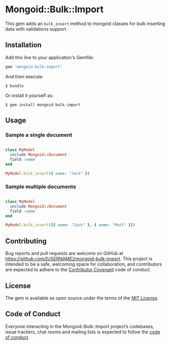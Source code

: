 # Mongoid::Bulk::Import

 This gem adds an `bulk_insert` method to mongoid classes for bulk inserting data with validations support.

## Installation

Add this line to your application's Gemfile:

```ruby
gem 'mongoid-bulk-import'
```

And then execute:

    $ bundle

Or install it yourself as:

    $ gem install mongoid-bulk-import

## Usage

### Sample a single document

```ruby

class MyModel
  include Mongoid::Document
  field :name
end

MyModel.bulk_insert({ name: "Jack" })
```

### Sample multiple documents

```ruby

class MyModel
  include Mongoid::Document
  field :name
end

MyModel.bulk_insert([{ name: "Jack" }, { name: "Matt" }])
```

## Contributing

Bug reports and pull requests are welcome on GitHub at https://github.com/[USERNAME]/mongoid-bulk-import. This project is intended to be a safe, welcoming space for collaboration, and contributors are expected to adhere to the [Contributor Covenant](http://contributor-covenant.org) code of conduct.

## License

The gem is available as open source under the terms of the [MIT License](https://opensource.org/licenses/MIT).

## Code of Conduct

Everyone interacting in the Mongoid::Bulk::Import project’s codebases, issue trackers, chat rooms and mailing lists is expected to follow the [code of conduct](https://github.com/[USERNAME]/mongoid-bulk-import/blob/master/CODE_OF_CONDUCT.md).
